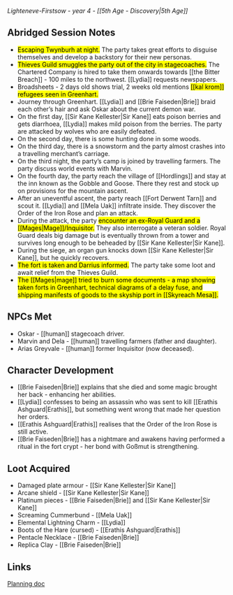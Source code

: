 *Lighteneve-Firstsow - year 4 - [[5th Age - Discovery|5th Age]]* 
## Abridged Session Notes
* <mark>Escaping Twynburh at night.</mark> The party takes great efforts to disguise themselves and develop a backstory for their new personas. 
* <mark>Thieves Guild smuggles the party out of the city in stagecoaches.</mark> The Chartered Company is hired to take them onwards towards [[the Bitter Breach]] - 100 miles to the northwest. [[Lydia]] requests newspapers.
* Broadsheets - 2 days old shows trial, 2 weeks old mentions <mark>[[kal krom]] refugees seen in Greenhart.</mark>
* Journey through Greenhart. [[Lydia]] and [[Brie Faiseden|Brie]] braid each other’s hair and ask Oskar about the current demon war.
* On the first day, [[Sir Kane Kellester|Sir Kane]] eats poison berries and gets diarrhoea, [[Lydia]] makes mild poison from the berries. The party are attacked by wolves who are easily defeated.
* On the second day, there is some hunting done in some woods.
* On the third day, there is a snowstorm and the party almost crashes into a travelling merchant’s carriage.
* On the third night, the party’s camp is joined by travelling farmers. The party discuss world events with Marvin.
* On the fourth day, the party reach the village of [[Hordlings]] and stay at the inn known as the Gobble and Goose. There they rest and stock up on provisions for the mountain ascent.
* After an uneventful ascent, the party reach [[Fort Derwent Tarn]] and scout it. [[Lydia]] and [[Mela Uak]] infiltrate inside. They discover the Order of the Iron Rose and plan an attack.
* During the attack, the party <mark>encounter an ex-Royal Guard and a [[Mages|Mage]]/Inquisitor.</mark> They also interrogate a veteran soldier. Royal Guard deals big damage but is eventually thrown from a tower and survives long enough to be beheaded by [[Sir Kane Kellester|Sir Kane]].
* During the siege, an organ gun knocks down [[Sir Kane Kellester|Sir Kane]], but he quickly recovers.
* <mark>The fort is taken and Darrius informed.</mark> The party take some loot and await relief from the Thieves Guild.
* <mark>The [[Mages|mage]] tried to burn some documents - a map showing taken forts in Greenhart, technical diagrams of a delay fuse, and shipping manifests of goods to the skyship port in [[Skyreach Mesa]].</mark>
## NPCs Met
* Oskar - [[human]] stagecoach driver.
* Marvin and Dela - [[human]] travelling farmers (father and daughter). 
* Arias Greyvale - [[human]] former Inquisitor (now deceased).
## Character Development
* [[Brie Faiseden|Brie]] explains that she died and some magic brought her back - enhancing her abilities.
* [[Lydia]] confesses to being an assassin who was sent to kill [[Erathis Ashguard|Erathis]], but something went wrong that made her question her orders.
* [[Erathis Ashguard|Erathis]] realises that the Order of the Iron Rose is still active.
* [[Brie Faiseden|Brie]] has a nightmare and awakens having performed a ritual in the fort crypt - her bond with Goßmut is strengthening.
## Loot Acquired
* Damaged plate armour - [[Sir Kane Kellester|Sir Kane]]
* Arcane shield - [[Sir Kane Kellester|Sir Kane]]
* Platinum pieces - [[Brie Faiseden|Brie]] and [[Sir Kane Kellester|Sir Kane]]
* Screaming Cummerbund - [[Mela Uak]]
* Elemental Lightning Charm - [[Lydia]]
* Boots of the Hare (cursed) - [[Erathis Ashguard|Erathis]]
* Pentacle Necklace - [[Brie Faiseden|Brie]]
* Replica Clay - [[Brie Faiseden|Brie]]
## Links
[Planning doc](https://docs.google.com/document/d/1Db_baD5VUwtuoJGkM_w4PgkBuVnXhvn-kyjcoUM5Fss/edit)